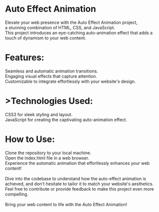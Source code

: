 <h1>Auto Effect Animation</h1>

Elevate your web presence with the Auto Effect Animation project,<br> a stunning combination of HTML, CSS, and JavaScript. <br>This project introduces an eye-catching auto-animation effect that adds a touch of dynamism to your web content.

<h1>Features:</h1>
Seamless and automatic animation transitions.<br>
Engaging visual effects that capture attention.<br>
Customizable to integrate effortlessly with your website's design.<br>
<h1>>Technologies Used:</h1
HTML5 for solid structure.<br>
CSS3 for sleek styling and layout.<br>
JavaScript for creating the captivating auto-animation effect.<br>

<h1>How to Use:</h1>
Clone the repository to your local machine.<br>
Open the index.html file in a web browser.<br>
Experience the automatic animation that effortlessly enhances your web content!<br> <br>
Dive into the codebase to understand how the auto-effect animation is achieved, and don't hesitate to tailor it to match your website's aesthetics.<br> Feel free to contribute or provide feedback to make this project even more compelling.
<br> <br>
Bring your web content to life with the Auto Effect Animation!

